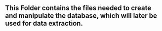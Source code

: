 
## This Folder contains the files needed to create and manipulate the database, which will later be used for data extraction.
